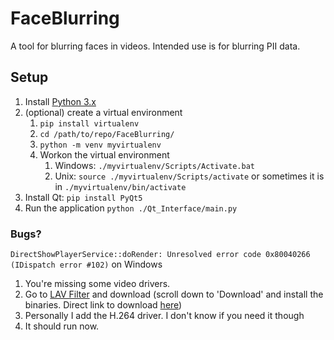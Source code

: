 # FaceBlurring
A tool for blurring faces in videos. Intended use is for blurring PII data.

## Setup
1. Install [Python 3.x](python.org)
2. (optional) create a virtual environment
   1. `pip install virtualenv`
   2. `cd /path/to/repo/FaceBlurring/`
   3. `python -m venv myvirtualenv`
   4. Workon the virtual environment
      1. Windows: `./myvirtualenv/Scripts/Activate.bat`
      2. Unix: `source ./myvirtualenv/Scripts/activate` or sometimes it is in `./myvirtualenv/bin/activate`
3. Install Qt: `pip install PyQt5`
4. Run the application `python ./Qt_Interface/main.py`

### Bugs?
`DirectShowPlayerService::doRender: Unresolved error code 0x80040266 (IDispatch error #102)` on Windows
1. You're missing some video drivers.
2. Go to [LAV Filter](http://forum.doom9.org/showthread.php?t=156191) and download (scroll down to 'Download' and install the binaries. Direct link to download [here](https://files.1f0.de/lavf/LAVFilters-0.74.1.exe))
3. Personally I add the H.264 driver. I don't know if you need it though
4. It should run now.